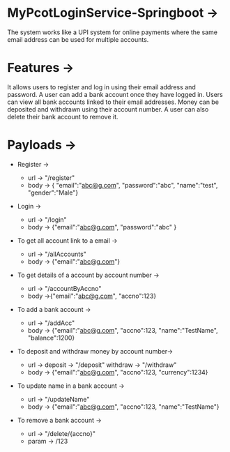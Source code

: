 # MyPcotLoginService-Springboot ->
The system works like a UPI system for online payments where the same email address can be used for multiple accounts.

# Features ->
  It allows users to register and log in using their email address and password.
  A user can add a bank account once they have logged in.
  Users can view all bank accounts linked to their email addresses.
  Money can be deposited and withdrawn using their account number.
  A user can also delete their bank account to remove it.

# Payloads ->
  * Register ->
      - url -> "/register"
      - body -> { "email":"abc@g.com", "password":"abc", "name":"test", "gender":"Male"}
  * Login ->
      - url -> "/login"
      - body -> {"email":"abc@g.com", "password":"abc" }

  * To get all account link to a email ->
      - url -> "/allAccounts"
      - body -> {"email":"abc@g.com"}
      
  * To get details of a account by account number ->
      - url -> "/accountByAccno"
      - body ->{"email":"abc@g.com", "accno":123}
      
  * To add a bank account ->
      - url -> "/addAcc"
      - body -> {"email":"abc@g.com", "accno":123, "name":"TestName", "balance":1200}

  * To deposit and withdraw money by account number->
      - url -> 
            deposit -> "/deposit"
            withdraw -> "/withdraw"
      - body -> {"email":"abc@g.com", "accno":123, "currency":1234}

  * To update name in a bank account ->
      - url -> "/updateName"
      - body -> {"email":"abc@g.com", "accno":123, "name":"TestName"}

  * To remove a bank account ->
      - url -> "/delete/{accno}"
      - param -> /123
